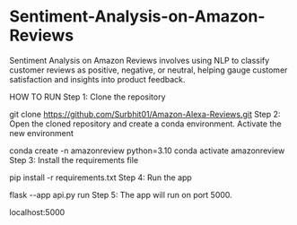 # Sentiment-Analysis-on-Amazon-Reviews
Sentiment Analysis on Amazon Reviews involves using NLP to classify customer reviews as positive, negative, or neutral, helping gauge customer satisfaction and insights into product feedback.



HOW TO RUN
Step 1: Clone the repository

git clone https://github.com/Surbhit01/Amazon-Alexa-Reviews.git
Step 2: Open the cloned repository and create a conda environment. Activate the new environment

conda create -n amazonreview python=3.10
conda activate amazonreview
Step 3: Install the requirements file

pip install -r requirements.txt
Step 4: Run the app

flask --app api.py run
Step 5: The app will run on port 5000.

localhost:5000
